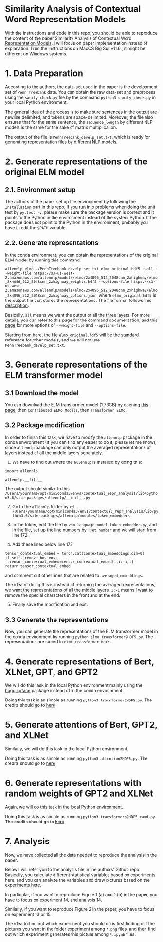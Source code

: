# Similarity Analysis of Contextual Word Representation Models
With the instructions and code in this repo, you should be able to reproduce the content of the paper [Similarity Analysis of Contextual Word Representation Models](https://arxiv.org/pdf/2005.01172.pdf). I will focus on paper implementation instead of explanation. I run the instructions on MacOS Big Sur v11.6., it might be different on Windows systems.

# 1. Data Preparation
According to the authors, the data-set used in the paper is the development set of `Penn Treebank` data. You can obtain the raw data-set and preprocess using the `sanity_check.py` file by the command `python3 sanity_check.py` in your local Python environment.

The general idea of the process is to make sure sentences in the output are newline delimited, and tokens are space-delimited. Moreover, the file also ensures that for the same sentence, the `sequence_length` by different NLP models is the same for the sake of matrix multiplication.

The output of the file is `PennTreebank_develp_set.txt`, which is ready for generating representation files by different NLP models.

# 2. Generate representations of the original ELM model
## 2.1. Environment setup
The authors of the paper set up the environment by following the `Installation` part in this [repo](https://github.com/nelson-liu/contextual-repr-analysis). If you run into problems when doing the unit test by `py.test -v`, please make sure the package version is correct and it points to the Python in the environment instead of the system Python. If the package does not point to the Python in the environment, probably you have to edit the `$PATH` variable.

## 2.2. Generate representations

In the conda environment, you can obtain the representations of the original ELM model by running this command:

`allennlp elmo ./PennTreebank_develp_set.txt elmo_original.hdf5 --all --weight-file https://s3-us-west-2.amazonaws.com/allennlp/models/elmo/2x4096_512_2048cnn_2xhighway/elmo_2x4096_512_2048cnn_2xhighway_weights.hdf5 --options-file https://s3-us-west-2.amazonaws.com/allennlp/models/elmo/2x4096_512_2048cnn_2xhighway/elmo_2x4096_512_2048cnn_2xhighway_options.json
`where `elmo_original.hdf5` is the output file that stores the representations. The file format follows this [description](https://github.com/nelson-liu/contextual-repr-analysis#step-1-precomputing-the-word-representations).

Basically, `all` means we want the output of all the three layers. For more details, you can refer to [this page](http://docs.allennlp.org/v0.9.0/api/allennlp.commands.elmo.html) for the command documentation, and [this page](https://allennlp.org/elmo) for more options of `--weight-file` and `--options-file`.

Starting from here, the file `elmo_original.hdf5` will be the standard reference for other models, and we will not use `PennTreebank_develp_set.txt`.

# 3. Generate representations of the ELM transformer model

## 3.1 Download the model
You can download the ELM transformer model (1.73GB) by opening [this page](https://allennlp.org/elmo), then `Contributed ELMo Models`, then `Transformer ELMo`.

## 3.2 Package modification

In order to finish this task, we have to modify the `allennlp` package in the conda environment (If you can find any easier to do it, please let me know), since `allennlp` package can only output the averaged representations of layers instead of all the middle layers separately.

1. We have to find out where the `allennlp` is installed by doing this:

```
import allennlp

allennlp.__file__
```

The output should similar to this
`/Users/yourname/opt/miniconda3/envs/contextual_repr_analysis/lib/python3.6/site-packages/allennlp/__init__.py`

2. Go to the `allennlp` folder by `cd /Users/yourname/opt/miniconda3/envs/contextual_repr_analysis/lib/python3.6/site-packages/allennlp/modules/token_embedders`

3. In the folder, edit the file by `vim language_model_token_embedder.py`, and in the file, set up the line numbers by `:set number` and we will start from line 172.

4. Add these lines below line 173
```
tensor_contextual_embed = torch.cat(contextual_embeddings,dim=0)
if self._remove_bos_eos:
  tensor_contextual_embed=tensor_contextual_embed[:,1:-1,:]
return tensor_contextual_embed
```
and comment out other lines that are related to `averaged_embeddings`.

The idea of doing this is instead of returning the averaged representations, we want the representations of all the middle layers. `1:-1` means I want to remove the special characters in the front and at the end.

5. Finally save the modification and exit.

## 3.3 Generate the representations

Now, you can generate the representations of the ELM transformer model in the conda environment by running `python elmo_transformer2HDF5.py`. The representations are stored in `elmo_transformer.hdf5`.

# 4. Generate representations of Bert, XLNet, GPT, and GPT2

We will do this task in the local Python environment mainly using the [huggingface](https://huggingface.co/) package instead of in the conda environment.

Doing this task is as simple as running `python3 transformer2HDF5.py`. The credits should go to [here](https://github.com/johnmwu/contextual-corr-analysis/blob/dev/get_transformer_representations.py)

# 5. Generate attentions of Bert, GPT2, and XLNet

Similarly, we will do this task in the local Python environment.

Doing this task is as simple as running `python3 attention2HDF5.py`. The credits should go to [here](https://github.com/johnmwu/contextual-corr-analysis/blob/dev/get_transformer_attentions.py)

# 6. Generate representations with random weights of GPT2 and XLNet

Again, we will do this task in the local Python environment.

Doing this task is as simple as running `python3 transformers2HDF5_rand.py`. The credits should go to [here](https://github.com/johnmwu/contextual-corr-analysis/blob/dev/get_transformer_representations.py)

# 7. Analysis

Now, we have collected all the data needed to reproduce the analysis in the paper.

Below I will refer you to the analysis file in the authors' Github repo. Basically, you calculate different statistical variables based on experiments [here](https://github.com/johnmwu/contextual-corr-analysis/tree/master/slurm), and you can analyze the variables and draw pictures based on the experiments [here](https://github.com/johnmwu/contextual-corr-analysis/tree/master/analysis).

In particular, if you want to reproduce Figure 1.(a) and 1.(b) in the paper, you have to focus on [experiment 14](https://github.com/johnmwu/contextual-corr-analysis/blob/master/slurm/mk_results14-helper.sh), and [analysis 14](https://github.com/johnmwu/contextual-corr-analysis/blob/master/analysis/analysis-14.ipynb).

Similarly, if you want to reproduce Figure 2 in the paper, you have to focus on experiment 13 or 15.

The idea to find out which experiment you should do is first finding out the pictures you want in the folder [experiment](https://github.com/johnmwu/contextual-corr-analysis/tree/master/analysis) among `*.png` files, and then find out which experiment generates this picture among `*.ipynb` files.
